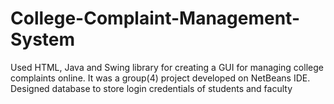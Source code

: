 # College-Complaint-Management-System
Used HTML, Java and Swing library for creating a GUI for managing college complaints online. It was a group(4) project developed on NetBeans IDE. Designed database to store login credentials of students and faculty
